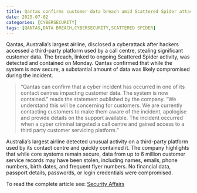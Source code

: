```yaml
---
title: Qantas confirms customer data breach amid Scattered Spider attacks
date: 2025-07-02
categories: [CYBERSECURITY]
tags: [QANTAS,DATA BREACH,CYBERSECURITY,SCATTERED SPIDER]
---
```


Qantas, Australia’s largest airline, disclosed a cyberattack after hackers accessed a third-party platform used by a call centre, stealing significant customer data. The breach, linked to ongoing Scattered Spider activity, was detected and contained on Monday. Qantas confirmed that while the system is now secure, a substantial amount of data was likely compromised during the incident.

> “Qantas can confirm that a cyber incident has occurred in one of its contact centres impacting customer data. The system is now contained.” reads the statement published by the company. “We understand this will be concerning for customers. We are currently contacting customers to make them aware of the incident, apologise and provide details on the support available. The incident occurred when a cyber criminal targeted a call centre and gained access to a third party customer servicing platform.”

Australia’s largest airline detected unusual activity on a third-party platform used by its contact centre and quickly contained it. The company highlights that while core systems remain secure, data from up to 6 million customer service records may have been stolen, including names, emails, phone numbers, birth dates, and frequent flyer numbers. No financial data, passport details, passwords, or login credentials were compromised.

To read the complete article see:
[Security Affairs](https://securityaffairs.com/179557/cyber-crime/qantas-confirms-customer-data-breach-amid-scattered-spider-attacks.html)